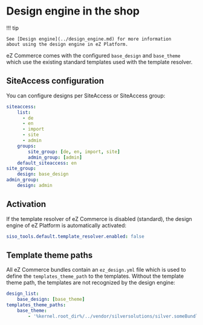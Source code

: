 # Design engine in the shop

!!! tip

    See [Design engine](../design_engine.md) for more information
    about using the design engine in eZ Platform.

eZ Commerce comes with the configured `base_design` and `base_theme` which use the existing standard templates used with the template resolver.

## SiteAccess configuration

You can configure designs per SiteAccess or SiteAccess group:

``` yaml
siteaccess:
    list:
      - de
      - en
      - import
      - site
      - admin
    groups:
        site_group: [de, en, import, site]
        admin_group: [admin]
    default_siteaccess: en
site_group:
    design: base_design
admin_group:
    design: admin
```

## Activation

If the template resolver of eZ Commerce is disabled (standard), the design engine of eZ Platform is automatically activated:

``` yaml
siso_tools.default.template_resolver.enabled: false
```

## Template theme paths

All eZ Commerce bundles contain an `ez_design.yml` file which is used to define the `templates_theme_path` to the templates.
Without the template theme path, the templates are not recognized by the design engine:

``` yaml
design_list:
    base_design: [base_theme]
templates_theme_paths:
    base_theme:
        - '%kernel.root_dir%/../vendor/silversolutions/silver.someBundle/Resources/views'
```
